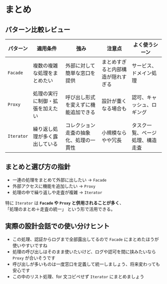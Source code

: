 # まとめ

## パターン比較レビュー

| パターン   | 適用条件                         | 強み                                   | 注意点                             | よく使うシーン                   |
| ---------- | -------------------------------- | -------------------------------------- | ---------------------------------- | -------------------------------- |
| `Facade`   | 複数の複雑な処理をまとめたい     | 外部に対して簡単な窓口を提供           | まとめすぎると内部構造が隠れすぎる | サービス、ドメイン処理           |
| `Proxy`    | 処理の実行に制御・拡張を加えたい | 呼び出し形式を変えずに機能追加できる   | 設計が重くなる場合も               | 認可、キャッシュ、ロギング       |
| `Iterator` | 繰り返し処理が多く露出している   | コレクション走査の抽象化、処理の一貫性 | 小規模ならやや冗長                 | タスク一覧、ページ処理、構造走査 |

## まとめと選び方の指針

- 一連の処理をまとめて外部に出したい → `Facade`
- 外部アクセスに機能を追加したい → `Proxy`
- 処理の中で繰り返しや走査が複雑 → `Iterator`

特に `Iterator` は **`Facade` や `Proxy` と併用されることが多く**、  
「処理のまとめ＋走査の統一」 という形で活用できる。

## 実際の設計会話での使い分けヒント

- この処理、認証からログまで全部露出してるので `Facade` にまとめたほうが使いやすいですね
- 処理の呼び出しはそのまま使いたいけど、ログや認可を間に挟みたいなら `Proxy` が合いそうです
- 呼び出しが多いものは一度窓口を定義して統一しましょう、将来変わっても安心です
- この中のリスト処理、for 文コピペせず `Iterator` にまとめましょう
